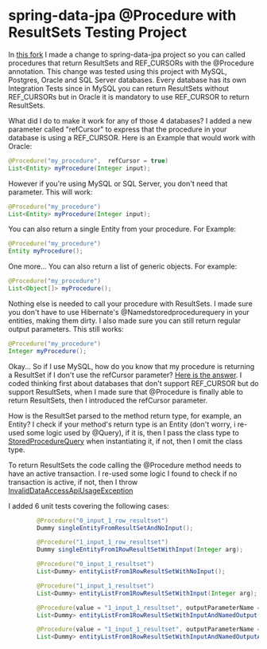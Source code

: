 
# spring-data-jpa @Procedure with ResultSets Testing Project

In [this fork](https://github.com/GabrielBB/spring-data-jpa) I made a change to spring-data-jpa project so you can called procedures that return ResultSets and REF_CURSORs with the @Procedure annotation. This change was tested using this project with MySQL, Postgres, Oracle and SQL Server databases. Every database has its own Integration Tests since in MySQL you can return ResultSets without REF_CURSORs but in Oracle it is mandatory to use REF_CURSOR to return ResultSets. 

What did I do to make it work for any of those 4 databases? I added a new parameter called "refCursor" to express that the procedure in your database is using a REF_CURSOR. Here is an Example that would work with Oracle:

```java
@Procedure("my_procedure",  refCursor = true)
List<Entity> myProcedure(Integer input);
```

However if you're using MySQL or SQL Server, you don't need that parameter. This will work:

```java
@Procedure("my_procedure")
List<Entity> myProcedure(Integer input);
```

You can also return a single Entity from your procedure. For Example:

```java
@Procedure("my_procedure")
Entity myProcedure();
```

One more... You can also return a list of generic objects. For example:

```java
@Procedure("my_procedure")
List<Object[]> myProcedure();
```

Nothing else is needed to call your procedure with ResultSets. I made sure you don't have to use Hibernate's @Namedstoredprocedurequery in your entities, making them dirty. I also made sure you can still return regular output parameters. This still works:

```java
@Procedure("my_procedure")
Integer myProcedure();
```


Okay... So if I use MySQL, how do you know that my procedure is returning a ResultSet if I don't use the refCursor parameter? [Here is the answer](https://docs.oracle.com/javaee/7/api/javax/persistence/StoredProcedureQuery.html#execute--). I coded thinking first about databases that don't support REF_CURSOR but do support ResultSets, when I made sure that @Procedure is finally able to return ResultSets, then I introduced the refCursor parameter.

How is the ResultSet parsed to the method return type, for example, an Entity? I check if your method's return type is an Entity (don't worry, i re-used some logic used by @Query), if it is, then I pass the class type to [StoredProcedureQuery](https://docs.oracle.com/javaee/7/api/javax/persistence/StoredProcedureQuery.html) when instantiating it, if not, then I omit the class type.

To return ResultSets the code calling the @Procedure method needs to have an active transaction. I re-used some logic I found to check if no transaction is active, if not, then I throw [InvalidDataAccessApiUsageException](https://docs.spring.io/spring/docs/current/javadoc-api/org/springframework/dao/InvalidDataAccessApiUsageException.html)


I added 6 unit tests covering the following cases:

```java
        @Procedure("0_input_1_row_resultset")
        Dummy singleEntityFromResultSetAndNoInput();

        @Procedure("1_input_1_row_resultset")
        Dummy singleEntityFrom1RowResultSetWithInput(Integer arg);

        @Procedure("0_input_1_resultset")
        List<Dummy> entityListFrom1RowResultSetWithNoInput();

        @Procedure("1_input_1_resultset")
        List<Dummy> entityListFrom1RowResultSetWithInput(Integer arg);

        @Procedure(value = "1_input_1_resultset", outputParameterName = "dummies")
        List<Dummy> entityListFrom1RowResultSetWithInputAndNamedOutput(Integer arg);

        @Procedure(value = "1_input_1_resultset", outputParameterName = "dummies", refCursor = true)
        List<Dummy> entityListFrom1RowResultSetWithInputAndNamedOutputAndCursor(Integer arg);

```
